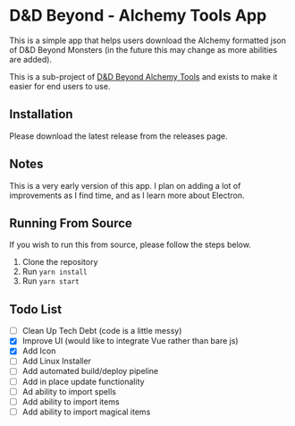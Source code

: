 # D&D Beyond - Alchemy Tools App

This is a simple app that helps users download the Alchemy formatted json of D&D Beyond Monsters (in the future this may change as more abilities are added).

This is a sub-project of [D&D Beyond Alchemy Tools](https://github.com/dragonman117/ddb-alchemy-tools) and exists to make it easier for end users to use.

## Installation

Please download the latest release from the releases page.

## Notes

This is a very early version of this app. I plan on adding a lot of improvements as I find time, and as I learn more about Electron.

## Running From Source

If you wish to run this from source, please follow the steps below.

1. Clone the repository
2. Run `yarn install`
3. Run `yarn start`

## Todo List

- [ ] Clean Up Tech Debt (code is a little messy)
- [x] Improve UI (would like to integrate Vue rather than bare js)
- [x] Add Icon
- [ ] Add Linux Installer
- [ ] Add automated build/deploy pipeline
- [ ] Add in place update functionality
- [ ] Ad ability to import spells
- [ ] Add ability to import items
- [ ] Add ability to import magical items
